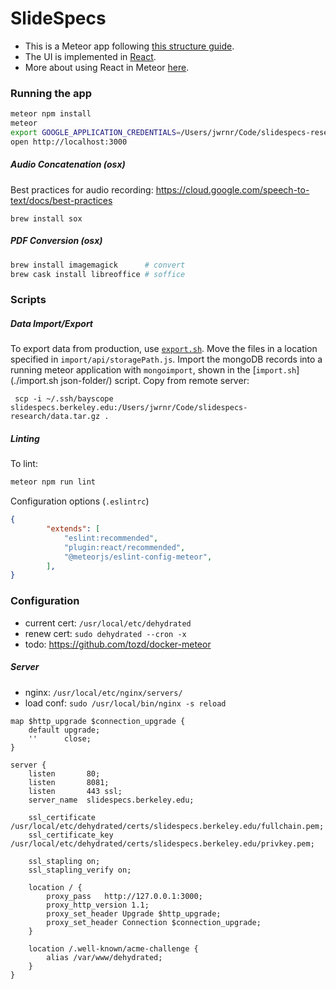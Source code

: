 # SlideSpecs

- This is a Meteor app following [this structure guide](http://guide.meteor.com/structure.html).
- The UI is implemented in [React](https://facebook.github.io/react/index.html).
- More about using React in Meteor [here](http://guide.meteor.com/v1.3/react.html).

### Running the app

```bash
meteor npm install
meteor
export GOOGLE_APPLICATION_CREDENTIALS=/Users/jwrnr/Code/slidespecs-research/app/private/slidespecs.json
open http://localhost:3000
```


##### Audio Concatenation (osx)

Best practices for audio recording: https://cloud.google.com/speech-to-text/docs/best-practices

```
brew install sox
```

##### PDF Conversion (osx)

```bash
brew install imagemagick      # convert
brew cask install libreoffice # soffice
```

### Scripts

##### Data Import/Export

To export data from production, use [`export.sh`](./export.sh). Move the files
in a location specified in `import/api/storagePath.js`. Import the mongoDB
records into a running meteor application with `mongoimport`, shown in the
[`import.sh`](./import.sh json-folder/) script. Copy from remote server:

     scp -i ~/.ssh/bayscope slidespecs.berkeley.edu:/Users/jwrnr/Code/slidespecs-research/data.tar.gz .

##### Linting

To lint:

```bash
meteor npm run lint
```

Configuration options (`.eslintrc`)

```json
{
        "extends": [
            "eslint:recommended",
            "plugin:react/recommended",
            "@meteorjs/eslint-config-meteor",
        ],
}
```

### Configuration

- current cert: `/usr/local/etc/dehydrated`
- renew cert: `sudo dehydrated --cron -x`
- todo: https://github.com/tozd/docker-meteor

##### Server

- nginx: `/usr/local/etc/nginx/servers/`
- load conf: `sudo /usr/local/bin/nginx -s reload`

```
map $http_upgrade $connection_upgrade {
    default upgrade;
    ''      close;
}

server {
    listen       80;
    listen       8081;
    listen       443 ssl;
    server_name  slidespecs.berkeley.edu;

    ssl_certificate /usr/local/etc/dehydrated/certs/slidespecs.berkeley.edu/fullchain.pem;
    ssl_certificate_key  /usr/local/etc/dehydrated/certs/slidespecs.berkeley.edu/privkey.pem;

    ssl_stapling on;
    ssl_stapling_verify on;

    location / {
        proxy_pass   http://127.0.0.1:3000;
        proxy_http_version 1.1;
        proxy_set_header Upgrade $http_upgrade;
        proxy_set_header Connection $connection_upgrade;
    }

    location /.well-known/acme-challenge {
        alias /var/www/dehydrated;
    }
}
```

